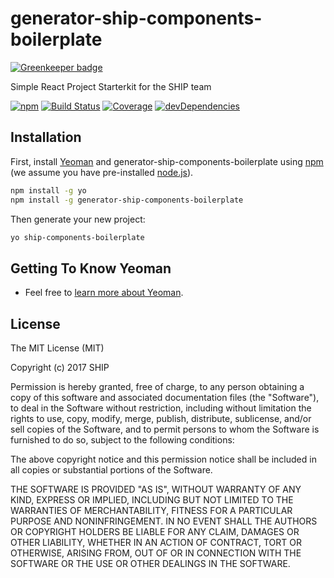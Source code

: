 # generator-ship-components-boilerplate

[![Greenkeeper badge](https://badges.greenkeeper.io/ship-components/generator-ship-components-boilerplate.svg)](https://greenkeeper.io/)

Simple React Project Starterkit for the SHIP team

[![npm](https://img.shields.io/npm/v/generator-ship-components-boilerplate.svg)](https://www.npmjs.com/package/generator-ship-components-boilerplate)
[![Build Status](http://img.shields.io/travis/ship-components/generator-ship-components-boilerplate/master.svg?style=flat)](https://travis-ci.org/ship-components/generator-ship-components-boilerplate)
[![Coverage](http://img.shields.io/coveralls/ship-components/generator-ship-components-boilerplate.svg?style=flat)](https://coveralls.io/github/ship-components/generator-ship-components-boilerplate)
[![devDependencies](https://img.shields.io/david/dev/ship-components/generator-ship-components-boilerplate.svg?style=flat)](https://david-dm.org/ship-components/generator-ship-components-boilerplate?type=dev)

## Installation

First, install [Yeoman](http://yeoman.io) and generator-ship-components-boilerplate using [npm](https://www.npmjs.com/) (we assume you have pre-installed [node.js](https://nodejs.org/)).

```bash
npm install -g yo
npm install -g generator-ship-components-boilerplate
```

Then generate your new project:

```bash
yo ship-components-boilerplate
```

## Getting To Know Yeoman

 * Feel free to [learn more about Yeoman](http://yeoman.io/).

## License
The MIT License (MIT)

Copyright (c) 2017 SHIP

Permission is hereby granted, free of charge, to any person obtaining a copy of this software and associated documentation files (the "Software"), to deal in the Software without restriction, including without limitation the rights to use, copy, modify, merge, publish, distribute, sublicense, and/or sell copies of the Software, and to permit persons to whom the Software is furnished to do so, subject to the following conditions:

The above copyright notice and this permission notice shall be included in all copies or substantial portions of the Software.

THE SOFTWARE IS PROVIDED "AS IS", WITHOUT WARRANTY OF ANY KIND, EXPRESS OR IMPLIED, INCLUDING BUT NOT LIMITED TO THE WARRANTIES OF MERCHANTABILITY, FITNESS FOR A PARTICULAR PURPOSE AND NONINFRINGEMENT. IN NO EVENT SHALL THE AUTHORS OR COPYRIGHT HOLDERS BE LIABLE FOR ANY CLAIM, DAMAGES OR OTHER LIABILITY, WHETHER IN AN ACTION OF CONTRACT, TORT OR OTHERWISE, ARISING FROM, OUT OF OR IN CONNECTION WITH THE SOFTWARE OR THE USE OR OTHER DEALINGS IN THE SOFTWARE.
